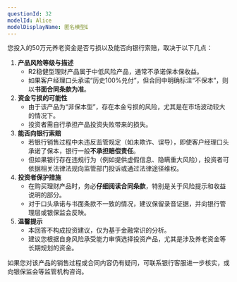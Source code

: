 ```yaml
---
questionId: 32
modelId: Alice
modelDisplayName: 匿名模型E
---
```

您投入的50万元养老资金是否亏损以及能否向银行索赔，取决于以下几点：

1. **产品风险等级与描述**
    - R2稳健型理财产品属于中低风险产品，通常不承诺保本保收益。
    - 如果客户经理口头承诺“历史100%兑付”，但合同中明确标注“不保本”，则以**书面合同条款为准**。
2. **资金亏损的可能性**
    - 由于该产品为“非保本型”，存在本金亏损的风险，尤其是在市场波动较大的情况下。
    - 投资者需自行承担产品投资失败带来的损失。
3. **能否向银行索赔**
    - 若银行销售过程中未违反监管规定（如未欺诈、误导），即使客户经理口头承诺了保本，银行一般**不承担赔偿责任**。
    - 但如果银行存在违规行为（例如提供虚假信息、隐瞒重大风险），投资者可依据相关法律法规向监管部门投诉或通过法律途径维权。
4. **投资者保护措施**
    - 在购买理财产品时，务必**仔细阅读合同条款**，特别是关于风险提示和收益说明的部分。
    - 对于口头承诺与书面条款不一致的情况，建议保留录音证据，并向银行管理层或银保监会反映。
5. **温馨提示**
    - 本回答不构成投资建议，仅为基于金融常识的分析。
    - 建议您根据自身风险承受能力审慎选择投资产品，尤其是涉及养老资金等长期规划的资金。

如果您对该产品的销售过程或合同内容仍有疑问，可联系银行客服进一步核实，或向银保监会等监管机构咨询。
